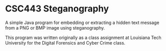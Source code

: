 # CSC443 Steganography
A simple Java program for embedding or extracting a hidden text message from a PNG or BMP image using steganography.

This program was written originally as a class assignment at Louisiana Tech University for the Digital Forensics and Cyber Crime class.

